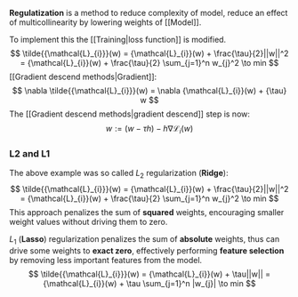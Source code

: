 **Regulatization** is a method to reduce complexity of model, reduce an effect of multicollinearity by lowering weights of [[Model]].

To implement this the [[Training|loss function]] is modified.
$$
\tilde{{\mathcal{L}_{i}}}(w) = {\mathcal{L}_{i}}(w) + \frac{\tau}{2}||w||^2 = {\mathcal{L}_{i}}(w) + \frac{\tau}{2} \sum_{j=1}^n w_{j}^2 \to min
$$
[[Gradient descend methods|Gradient]]:
$$
\nabla \tilde{{\mathcal{L}_{i}}}(w) = \nabla {\mathcal{L}_{i}}(w) + {\tau} w
$$
The [[Gradient descend methods|gradient descend]] step is now:
$$
w := (w-\tau h)-h\nabla \mathcal{L}_{i}(w)
$$
### L2 and L1

The above example was so called $L_{2}$ regularization (**Ridge**):
$$
\tilde{{\mathcal{L}_{i}}}(w) = {\mathcal{L}_{i}}(w) + \frac{\tau}{2}||w||^2 = {\mathcal{L}_{i}}(w) + \frac{\tau}{2} \sum_{j=1}^n w_{j}^2 \to min
$$
This approach penalizes the sum of **squared** weights, encouraging smaller weight values without driving them to zero.

$L_{1}$ (**Lasso**) regularization penalizes the sum of **absolute** weights, thus can drive some weights to **exact zero**, effectively performing **feature selection** by removing less important features from the model.
$$
\tilde{{\mathcal{L}_{i}}}(w) = {\mathcal{L}_{i}}(w) + \tau||w|| = {\mathcal{L}_{i}}(w) + \tau \sum_{j=1}^n |w_{j}| \to min
$$


